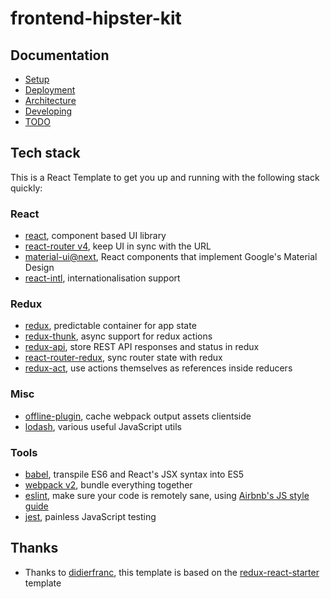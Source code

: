 # frontend-hipster-kit

## Documentation

- [Setup](/docs/SETUP.md)
- [Deployment](/docs/DEPLOYMENT.md)
- [Architecture](/docs/ARCHITECTURE.md)
- [Developing](/docs/DEVELOPING.md)
- [TODO](/docs/TODO.md)

## Tech stack

This is a React Template to get you up and running with the following
stack quickly:

### React

* [react](https://facebook.github.io/react/), component based UI library
* [react-router v4](https://github.com/ReactTraining/react-router), keep UI in sync with the URL
* [material-ui@next](http://www.material-ui.com/), React components that implement Google's Material Design
* [react-intl](https://github.com/yahoo/react-intl), internationalisation support

### Redux

* [redux](http://redux.js.org/), predictable container for app state
* [redux-thunk](https://github.com/gaearon/redux-thunk), async support for redux actions
* [redux-api](https://github.com/lexich/redux-api), store REST API responses and status in redux
* [react-router-redux](https://github.com/ReactTraining/react-router/tree/master/packages/react-router-redux), sync router state with redux
* [redux-act](https://github.com/pauldijou/redux-act), use actions themselves as references inside reducers

### Misc

* [offline-plugin](https://github.com/NekR/offline-plugin), cache webpack output assets clientside
* [lodash](https://lodash.com/), various useful JavaScript utils

### Tools

* [babel](https://babeljs.io/), transpile ES6 and React's JSX syntax into ES5
* [webpack v2](https://webpack.github.io/), bundle everything together
* [eslint](http://eslint.org/), make sure your code is remotely sane, using [Airbnb's JS style guide](https://github.com/airbnb/javascript)
* [jest](https://facebook.github.io/jest/), painless JavaScript testing

## Thanks

* Thanks to [didierfranc](https://github.com/didierfranc),
  this template is based on the
  [redux-react-starter](https://github.com/didierfranc/redux-react-starter)
  template
